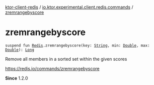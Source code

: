 [ktor-client-redis](../index.md) / [io.ktor.experimental.client.redis.commands](index.md) / [zremrangebyscore](./zremrangebyscore.md)

# zremrangebyscore

`suspend fun `[`Redis`](../io.ktor.experimental.client.redis/-redis/index.md)`.zremrangebyscore(key: `[`String`](https://kotlinlang.org/api/latest/jvm/stdlib/kotlin/-string/index.html)`, min: `[`Double`](https://kotlinlang.org/api/latest/jvm/stdlib/kotlin/-double/index.html)`, max: `[`Double`](https://kotlinlang.org/api/latest/jvm/stdlib/kotlin/-double/index.html)`): `[`Long`](https://kotlinlang.org/api/latest/jvm/stdlib/kotlin/-long/index.html)

Remove all members in a sorted set within the given scores

https://redis.io/commands/zremrangebyscore

**Since**
1.2.0

